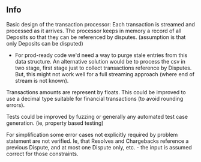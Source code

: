 ## Info

Basic design of the transaction processor: Each transaction is streamed and processed as it arrives. The processor keeps in memory a record of all Deposits so that they can be referenced by disputes. (assumption is that only Deposits can be disputed)
 - For prod-ready code we'd need a way to purge stale entries from this data structure. An alternative solution would be to process the csv in two stage, first stage just to collect transactions reference by Disputes. But, this might not work well for a full streaming approach (where end of stream is not known).

Transactions amounts are represent by floats. This could be improved to use a decimal type suitable for financial transactions (to avoid rounding errors).

Tests could be improved by fuzzing or generally any automated test case generation. (ie, property based testing)

For simplification some error cases not explicitly required by problem statement are not verified. Ie, that Resolves and Chargebacks reference a previous Dispute, and at most one Dispute only, etc. - the input is assumed correct for those constraints.